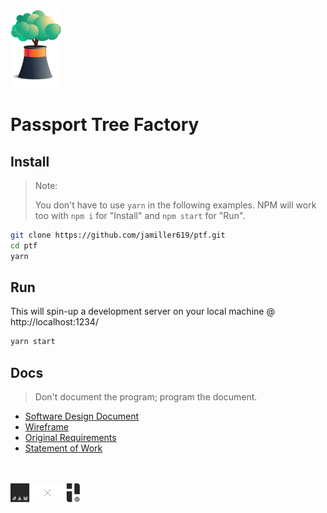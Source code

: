 <img src="app/src/assets/logo.svg" width="16%" style="background-color:transparent" />

# Passport Tree Factory

## Install

> Note:
>
> You don't have to use `yarn` in the following examples.
> NPM will work too with `npm i` for "Install" and `npm start`
> for "Run".

```bash
git clone https://github.com/jamiller619/ptf.git
cd ptf
yarn
```

## Run

This will spin-up a development server on your local machine
@ http://localhost:1234/

```bash
yarn start
```

## Docs

> Don't document the program; program the document.

- [Software Design Document](docs/SDD.md)
- [Wireframe](docs/wireframe.pdf)
- [Original Requirements](docs/requirements.md)
- [Statement of Work](docs/SOW.md)

<br>
<br>
<img src="app/src/assets/vs.svg" width="22%" style="background-color:transparent" />
